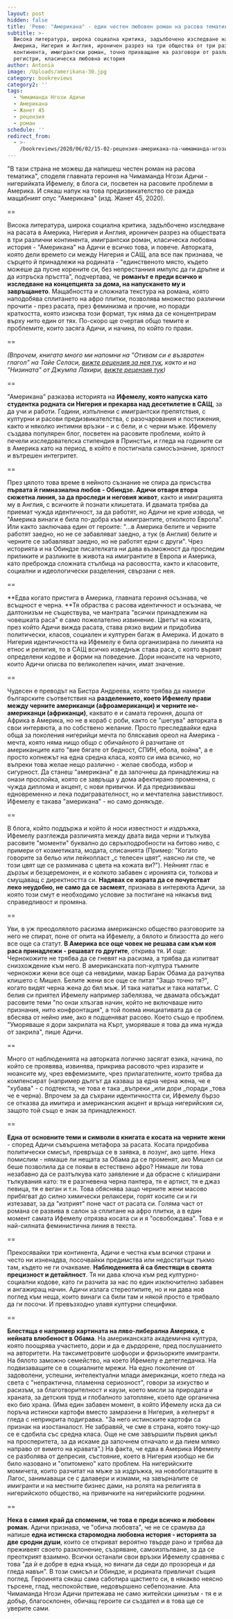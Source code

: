 ```yaml
---
layout: post
hidden: false
title: 'Ревю: "Американа" - един честен любовен роман на расова тематика'
subtitle: >-
  Висока литература, широка социална критика, задълбочено изследване на расата в
  Америка, Нигерия и Англия, ироничен разрез на три общества от три различни
  континента, имигрантски роман, точно прихващане на разговори от различни
  регистри, класическа любовна история
author: Antonia
image: /Uploads/amerikana-30.jpg
category: bookreviews
category2: ''
tags:
  - Чимаманда Нгози Адичи
  - Американа
  - Жанет 45
  - рецензия
  - роман
schedule: ''
redirect_from:
  - >-
    /bookreviews/2020/06/02/15-02-рецензия-американа-na-чимаманда-нгози-адичи-един-честен-роман-на-расова-тематика
---
```

"В тази страна не можеш да напишеш честен роман на расова тематика", споделя главната героиня на Чимаманда Нгози Адичи - нигерийката Ифемелу, в блога си, посветен на расовите проблеми в Америка. И сякаш напук на това предизвикателство се ражда мащабният опус "Американа" (изд. Жанет 45, 2020).

\==

Висока литература, широка социална критика, задълбочено изследване на расата в Америка, Нигерия и Англия, ироничен разрез на обществата в три различни континента, имигрантски роман, класическа любовна история - "Американа" на Адичи е всичко това, и повече. Авторката, която дели времето си между Нигерия и САЩ, ала все пак признава, че сърцето й принадлежи на родината - "единственото място, където можеше да пусне корените си, без непрестанния импулс да ги дръпне и да изтръска пръстта", подчертава, че **романът е преди всичко и изследване на концепцията за дома, на напускането му и завръщането**. Мащабността и сложната текстура на романа, която наподобява сплитането на афро плитки, позволява множество различни прочити - през расата, през феминизма и прочие, но поради краткостта, която изисква този формат, тук няма да се концентрирам върху нито един от тях. По-скоро ще очертая общо темите и проблемите, които засяга Адичи, и начина, по който го прави.

\==

_(Впрочем, книгата много ми напомни на "Отивам си е възвратен глагол" на Тайе Селаси, _[_вижте рецензия за нея тук_](https://literaturnirazgovori.com/bookreviews/2019/01/21/19-51-%D1%82%D0%B0%D0%B9%D0%B5-%D1%81%D0%B5%D0%BB%D0%B0%D1%81%D0%B8-%D0%BE%D1%82%D0%B8%D0%B2%D0%B0%D0%BC-%D1%81%D0%B8-%D0%B5-%D0%B2%D1%8A%D0%B7%D0%B2%D1%80%D0%B0%D1%82%D0%B5%D0%BD-%D0%B3%D0%BB%D0%B0%D0%B3%D0%BE%D0%BB.html)_, както и на "Низината" от Джумпа Лахири, _[_вижте рецензия тук_](https://literaturnirazgovori.com/bookreviews/2019/02/04/12-11-%D1%80%D0%B5%D1%86%D0%B5%D0%BD%D0%B7%D0%B8%D1%8F-%D0%B4%D0%B6%D1%83%D0%BC%D0%BF%D0%B0-%D0%BB%D0%B0%D1%85%D0%B8%D1%80%D0%B8-%D0%BD%D0%B8%D0%B7%D0%B8%D0%BD%D0%B0%D1%82%D0%B0.html)_)_

\==

"Американа" разказва историята на **Ифемелу, която напуска като студентка родната си Нигерия и прекарва над десетилетие в САЩ**, за да учи и работи. Години, изпълнени с имигрантски препятствия, с културни и расови предизвикателства, с разочарования и постижения, както и няколко интимни връзки - и с бели, и с черни мъже. Ифемелу създава популярен блог, посветен на расовите проблеми, който й печели изследователска стипендия в Принстън, и гледа на годините си в Америка като на период, в който е постигнала самосъзнание, зрялост и вътрешен интегритет. 

\==

През цялото това време в нейното съзнание не спира да присъства **първата й гимназиална любов - Обиндзе. Адичи отваря втора сюжетна линия, за да проследи и неговия живот**, както и имиграцията му в Англия, с всичките й познати клишетата. И двамата трябва да приемат чужда идентичност, за да работят, но Адичи не крие извода, че "Америка винаги е била по-добра към имигрантите, отколкото Европа". Или както заключава един от героите: "...в Америка белите и черните работят заедно, но не се забавляват заедно, а тук (в Англия) белите и черните се забавляват заедно, но не работят едни с други". Чрез историята и на Обиндзе писателката ни дава възможност да проследим приликите и разликите в живота на имигрантите в Европа и Америка, като преброжда сложната стълбица на расовостта, както и класовите, социални и идеологически разделения, свързани с нея.

\==

**Едва когато пристига в Америка, главната героиня осъзнава, че всъщност е черна. **Тя обраства с расова идентичност и осъзнава, че далтонизъм не съществува, че мантрата "всички принадлежим на човешката раса" е само пожелателно извинение. Цветът на кожата, през който Адичи вижда расата, става рязко видим и придобива политически, класов, социален и културен багаж в Америка. И докато в Нигерия идентичността на Ифемелу е била организирана по линията на етнос и религия, то в САЩ всичко изведнъж става раса, с която вървят определени кодове и форми на поведение. Дори нюансите на черното, които Адичи описва по великолепен начин, имат значение. 

\==

Чудесен е преводът на Бистра Андреева, която трябва да намери българските съответствия на **разделението, което Ифемелу прави между черните американци (афроамериканци) и черните не-американци (африканци)**, каквато е и самата героиня, дошла от Африка в Америка, но не в кораб с роби, както се "шегува" авторката в свои интервюта, а по собствено желание. Просто преследвайки една обща за поколения нигерийци мечта по бляскавия ореол на Америка - мечта, която няма нищо общо с обичайното й разчитане от американците като "вие бягате от бедност, СПИН, ебола, война", а е просто копнежът на една средна класа, която си има всичко, но въпреки това желае нещо различно - желае свобода, избор и сигурност. Да станеш "американа" е да започнеш да принадлежиш на онази прослойка, която се завръща у дома афектирано променена, с чужда диплома и акцент, с нови привички. И да предизвикваш едновременно и лека подигравателност, но и мечтателна завистливост. Ифемелу е такава "американа" - но само донякъде. 

\==

В блога, който поддържа и който й носи известност и издръжка, Ифемелу разглежда различията между двата вида черни и тълкува расовите "моменти" буквално до свръхподробности на битово ниво, с примери от козметиката, модата, списанията (Пример: "Когато говорите за бельо или лейкопласт „с телесен цвят“, наясно ли сте, че този цвят ще се разминава с цвета на кожата ви?"). Нейният глас е дързък и безцеремонен, и е колкото забавен с иронията си, толкова и смущаващ с директността си. **Надявах се хората да се почувстват леко неудобно, не само да се засмеят**, признава в интервюта Адичи, за която този смут е необходимо условие за постигане на някакъв вид справедливост и промяна. 

\==

Уви, в уж преодолялото расизма американско общество разговорите за него не спират, поне от опита на Ифемелу, а бялото и близостта до него все още са статут. **В Америка все още човек не решава сам към коя раса принадлежи - решават го другите**, открива тя. И още: Чернокожите не трябва да се гневят на расизма, а трябва да изпитват снизхождение към него. В американската поп-култура тъмните чернокожи жени все още са невидими, макар Барак Обама да разчупва клишето с Мишел. Белите жени все още се питат "Защо точно тя?", когато видят черна жена до бял мъж. И така нататък и така нататък. С белия си приятел Ифемелу например забелязва, че двамата обсъждат расовите теми "по онзи хлъзгав начин, който не включваше нито признания, нито конфронтация", а той поема инициативата да се вбесява от нейно име, ако я подценяват расово. Което също е проблем. "Уморяваше я дори закрилата на Кърт, уморяваше я това да има нужда от закрила", пише Адичи. 

\==

Много от наблюденията на авторката логично засягат езика, начина, по който се проявява, извинява, прикрива расовото чрез изразите и нюансите му, чрез евфемизмите, чрез прилагателните, които трябва да компенсират (например дългът да казваш за една черна жена, че е "хубава" - с подтекста, че това е така _въпреки _или дори _поради _това че е черна). Впрочем за да съхрани идентичността си, Ифемелу бързо се отказва да имитира и американския акцент и връща нигерийския си, защото той също е знак за принадлежност.

\==

**Една от основните теми и символи в книгата е косата на черните жени** - според Адичи съвършена метафора за расата. Косата придобива политически смисъл, превръща се в заявка, в лозунг, ако щете. Нека помислим - нямаше ли нещата за Обама да се променят, ако Мишел си беше позволила да се появи в естествено афро? Нямаше ли това незабавно да се разтълкува като заявление и да обрасне с клиширани тълкувания като: тя е разгневена черна пантера, тя е артист, тя е джаз певица, тя е веган и т.н. Това обяснява защо черните жени масово прибягват до силно химически релаксери, горят косите си и ги изтезават, за да "изтрият" поне част от расата си. Голяма част от романа се развива в салон за сплитане на афро плитки, а в един момент самата Ифемелу отрязва косата си и я "освобождава". Това е и най-силната феминистична линия в текста. 

\==

Прекосявайки три континента, Адичи е честна към всички страни и често ни изненадва, посочвайки предимства или недостатъци тъкмо там, където не ги очакваме. **Наблюденията й са блестящи в своята прецизност и детайлност**. Тя ни дава ключа към ред културно-социални кодове, като ги разчита за нас по един изключително забавен и ангажиращ начин. Адичи излага стереотипите, но и ни дава нов поглед към неща, които винаги са били там и някой просто е трябвало да ги посочи. И превъзходно улавя културни специфики.

\==

**Блестяща е например картината на ляво-либерална Америка, с нейната влюбеност в Обама**. На американската академична култура, която поощрява участието, дори и да е дърдорене, пред послушанието на авторитети. На таксиметровите шофьори и фризьорките имигранти. На бялото заможно семейство, на което Ифемелу е детегледачка. На подвизаващите се в социалните мрежи. На едно поколение от задоволени, успешни, интелектуални млади американци, което гледа на света с "непрактична, пламенна сериозност", говори за изкуство и расизъм, за благотворителност и каузи, което мисли за природата и храната, за детския труд и глобалното затопляне, което яде органична еко био храна. (Има един забавен момент, в който Ифемелу иска да си поръча истински картофи вместо замразени в Нигерия, а келнерът я гледа с неприкрита подигравка. "За него истинските картофи са признак на изостаналост. Не забравяй, че сме в страна, която току-що се е сдобила със средна класа. Още не сме завършили първия цикъл на просперитета, за да искаме да започнем отначало и да пием мляко направо от вимето на кравата".) На факта, че едва в Америка Ифемелу се разболява от депресия, състояние, което в Нигерия изобщо не би било назовано и "опитомено" като проблем. На нигерийските момичета, които разчитат на мъже за издръжка, на новобогаташите в Лагос, занимаващи се с далавери и измами, на завърналите се имигранти и на местните бизнес дами, на ролята на религията в нигерийското общество, на привичките на нигерийските роднини. 

\==

**Нека в самия край да споменем, че това е преди всичко и любовен роман.** Адичи признава, че "обича любовта", че не се срамува да напише **една истинска старомодна любовна история - историята за две сродни души**, които се откриват вероятно твърде рано и трябва да преживеят своето разклонение, съзряване, самоизпълване, за да се преоткрият взаимно. Всички останали свои връзки Ифемелу сравнява с това "да ѝ е добре в една къща, но винаги да седи до прозореца и да гледа навън". В този смисъл и Обиндзе, и родината привличат същия поглед. Героинята сякаш сама саботира щастието си, в някакво неясно търсене, глад, неспокойствие, недовършено себепознание. Ала Чимаманда Нгози Адичи притежава не само житейски цинизъм - тя е и добър, благосклонен, обичащ героите си създател и в това ще се уверите сами.
